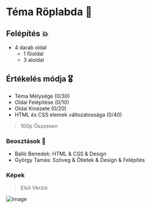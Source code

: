 # Téma Röplabda 🏐

## Felépítés 💥

- 4 darab oldal
  - 1 főoldal
  - 3 aloldal

## Értékelés módja 🎖️

- Téma Mélysége (0/30)
- Oldal Felépítése (0/10)
- Oldal Kinézete (0/20)
- HTML és CSS elemek változatossága (0/40)

> 100p Összesen 

### Beosztások 👤

- Balló Benedek: HTML & CSS & Design
- György Tamás: Szöveg & Ötletek & Design & Felépítés

### Képek

> Első Verzió

![image](https://github.com/B3ni15/tesi-projekt/assets/90302291/93684408-f87c-4606-9f1f-e3c94dd3ef84)
